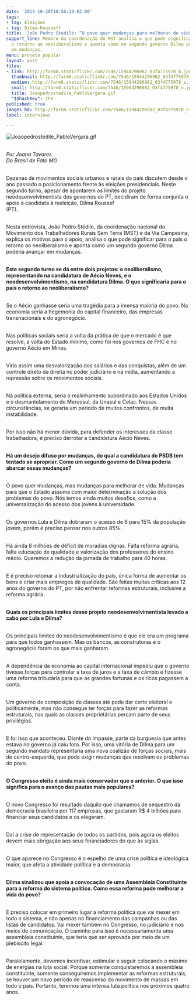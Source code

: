 ```yaml
---
date: '2014-10-20T10:56:19-02:00'
tags:
- tag: Eleições
- tag: Dilma-Rousseff
title: 'João Pedro Stedile: “O povo quer mudanças para melhorar de vida”'
support_line: Membro da coordenação do MST analisa o que pode significar para o país
  o retorno ao neoliberalismo e aponta como um segundo governo Dilma poderia avançar
  em mudanças.
menu: projeto popular
layout: post
files:
- link: http://farm8.staticflickr.com/7546/15944296982_03f4775978_b.jpg
  thumbnail: http://farm8.staticflickr.com/7546/15944296982_03f4775978_t.jpg
  medium: http://farm8.staticflickr.com/7546/15944296982_03f4775978_z.jpg
  small: http://farm8.staticflickr.com/7546/15944296982_03f4775978_n.jpg
  title: Joaopedrostedile_PabloVergara.gif
  "$$hashKey": 1FX
published: true
images_hd: http://farm8.staticflickr.com/7546/15944296982_03f4775978_n.jpg
label: interviews

---
```

<p><img alt="Joaopedrostedile_PabloVergara.gif" src="http://farm8.staticflickr.com/7546/15944296982_03f4775978_b.jpg" /></p>

<p><br />
<em>Por Joana Tavares<br />
Do Brasil de Fato MG</em></p>

<p><br />
Dezenas de movimentos sociais urbanos e rurais do pa&iacute;s discutem desde o ano passado o posicionamento frente &agrave;s elei&ccedil;&otilde;es presidenciais. Neste segundo turno, apesar de apontarem os limites do projeto neodesenvolvimentista dos governos do PT, decidiram de forma conjunta o apoio &agrave; candidata &agrave; reelei&ccedil;&atilde;o, Dilma Roussef<br />
(PT).&nbsp;</p>

<p><br />
Nesta entrevista, Jo&atilde;o Pedro St&eacute;dile, da coordena&ccedil;&atilde;o nacional do Movimento dos Trabalhadores Rurais Sem Terra (MST) e da Via Campesina, explica os motivos para o apoio, analisa o que pode significar para o pa&iacute;s o retorno ao neoliberalismo e aponta como um segundo governo Dilma poderia avan&ccedil;ar em mudan&ccedil;as.</p>

<p><br />
<strong>Este segundo turno se d&aacute; entre dois projetos: o neoliberalismo, representando na candidatura de A&eacute;cio Neves, e o neodesenvolvimentismo, na candidatura Dilma. O que significaria para o pa&iacute;s o retorno ao neoliberalismo?</strong></p>

<p><br />
Se o A&eacute;cio ganhasse seria uma trag&eacute;dia para a imensa maioria do povo. Na economia seria a hegemonia do capital financeiro, das empresas transnacionais e do agroneg&oacute;cio.&nbsp;</p>

<p><br />
Nas pol&iacute;ticas sociais seria a volta da pr&aacute;tica de que o mercado &eacute; que resolve, a volta do Estado m&iacute;nimo, como foi nos governos de FHC e no governo A&eacute;cio em Minas.&nbsp;</p>

<p><br />
Viria assim uma desvaloriza&ccedil;&atilde;o dos sal&aacute;rios e das conquistas, al&eacute;m de um controle direto da direita no poder judici&aacute;rio e na m&iacute;dia, aumentando a repress&atilde;o sobre os movimentos sociais.&nbsp;</p>

<p><br />
Na pol&iacute;tica externa, seria o realinhamento subordinado aos Estados Unidos e o desmantelamento do Mercosul, da Unasul e Celac. Nessas circunst&acirc;ncias, se geraria um per&iacute;odo de muitos confrontos, de muita instabilidade.&nbsp;</p>

<p><br />
Por isso n&atilde;o h&aacute; menor d&uacute;vida, para defender os interesses da classe trabalhadora, &eacute; preciso derrotar a candidatura A&eacute;cio Neves.&nbsp;</p>

<p><br />
<strong>H&aacute; um desejo difuso por mudan&ccedil;as, do qual a candidatura do PSDB tem tentado se apropriar. Como um segundo governo de Dilma poderia abarcar essas mudan&ccedil;as?</strong></p>

<p><br />
O povo quer mudan&ccedil;as, mas mudan&ccedil;as para melhorar de vida. Mudan&ccedil;as para que o Estado assuma com maior determina&ccedil;&atilde;o a solu&ccedil;&atilde;o dos problemas do povo. N&oacute;s temos ainda muitos desafios, como a universaliza&ccedil;&atilde;o do acesso dos jovens &agrave; universidade.&nbsp;</p>

<p><br />
Os governos Lula e Dilma dobraram o acesso de 6 para 15% da popula&ccedil;&atilde;o jovem, por&eacute;m &eacute; preciso pensar nos outros 85%.&nbsp;</p>

<p><br />
H&aacute; ainda 8 milh&otilde;es de d&eacute;ficit de moradias dignas. Falta reforma agr&aacute;ria, falta educa&ccedil;&atilde;o de qualidade e valoriza&ccedil;&atilde;o dos professores do ensino m&eacute;dio. Queremos a redu&ccedil;&atilde;o da jornada de trabalho para 40 horas.</p>

<p><br />
E &eacute; preciso retomar a industrializa&ccedil;&atilde;o do pa&iacute;s, &uacute;nica forma de aumentar os bens e criar mais empregos de qualidade. S&atilde;o feitas muitas cr&iacute;ticas aos 12 anos do governo do PT, por n&atilde;o enfrentar reformas estruturais, inclusive a reforma agr&aacute;ria.</p>

<p><br />
<strong>Quais os principais limites desse projeto neodesenvolvimentista levado a cabo por Lula e Dilma?</strong></p>

<p><br />
Os principais limites do neodesenvolvimentismo &eacute; que ele era um programa para que todos ganhassem. Mas os bancos, as construtoras e o agroneg&oacute;cio foram os que mais ganharam.&nbsp;</p>

<p><br />
A depend&ecirc;ncia da economia ao capital internacional impediu que o governo tivesse for&ccedil;as para controlar a taxa de juros e a taxa de c&acirc;mbio e fizesse uma reforma tribut&aacute;ria para que as grandes fortunas e os ricos pagassem a conta.&nbsp;</p>

<p><br />
Um governo de composi&ccedil;&atilde;o de classes at&eacute; pode dar certo eleitoral e politicamente, mas n&atilde;o consegue ter for&ccedil;as para fazer as reformas estruturais, nas quais as classes propriet&aacute;rias percam parte de seus privil&eacute;gios.&nbsp;</p>

<p><br />
E foi isso que aconteceu. Diante do impasse, parte da burguesia que antes estava no governo j&aacute; caiu fora. Por isso, uma vit&oacute;ria de Dilma para um segundo mandato representaria uma nova coaliz&atilde;o de for&ccedil;as sociais, mais de centro-esquerda, que pode exigir mudan&ccedil;as que resolvam os problemas do povo.</p>

<p><br />
<strong>O Congresso eleito &eacute; ainda mais conservador que o anterior. O que isso significa para o avan&ccedil;o das pautas mais populares?</strong></p>

<p><br />
O novo Congresso foi resultado daquilo que chamamos de sequestro da democracia brasileira por 117 empresas, que gastaram R$ 4 bilh&otilde;es para financiar seus candidatos e os elegeram.</p>

<p><br />
Da&iacute; a crise de representa&ccedil;&atilde;o de todos os partidos, pois agora os eleitos devem mais obriga&ccedil;&atilde;o aos seus financiadores do que &agrave;s siglas.</p>

<p><br />
O que aparece no Congresso &eacute; o espelho de uma crise pol&iacute;tica e ideol&oacute;gica maior, que afeta a atividade pol&iacute;tica e a democracia.</p>

<p><br />
<strong>Dilma sinalizou que apoia a convoca&ccedil;&atilde;o de uma Assembleia Constituinte para a reforma do sistema pol&iacute;tico. Como essa reforma pode melhorar a vida do povo?</strong></p>

<p><br />
&Eacute; preciso colocar em primeiro lugar a reforma pol&iacute;tica que vai mexer em todo o sistema, e n&atilde;o apenas no financiamento das campanhas ou das listas de candidatos. Vai mexer tamb&eacute;m no Congresso, no judici&aacute;rio e nos meios de comunica&ccedil;&atilde;o. O caminho para isso &eacute; necessariamente uma assembleia constituinte, que teria que ser aprovada por meio de um plebiscito legal.</p>

<p><br />
Paralelamente, devemos incentivar, estimular e seguir colocando o m&aacute;ximo de energias na luta social. Porque somente conquistaremos a assembleia constituinte, somente conseguiremos implementar as reformas estruturais, se houver um novo per&iacute;odo de reascenso do movimento de massas em todo o pa&iacute;s. Portanto, teremos uma intensa luta pol&iacute;tica nos pr&oacute;ximos quatro anos.</p>
